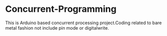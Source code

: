 # Concurrent-Programming
This is Arduino based concurrent processing project.Coding related to bare metal fashion not include pin mode or digitalwrite.
